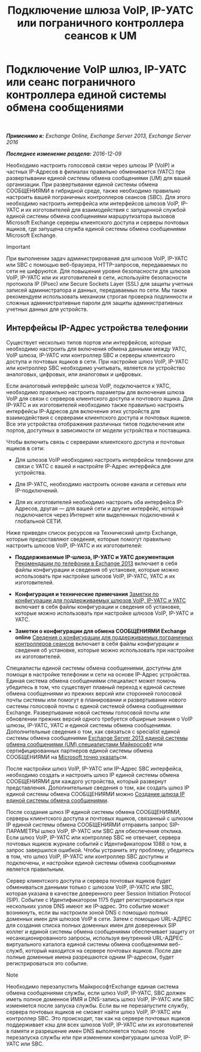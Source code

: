 ﻿---
title: 'Подключение шлюза VoIP, IP-УАТС или пограничного контроллера сеансов к UM'
TOCTitle: Подключение VoIP шлюз, IP-УАТС или сеанс пограничного контроллера единой системы обмена сообщениями
ms:assetid: a7cecf59-b93a-413b-bb88-29f2669ef2cf
ms:mtpsurl: https://technet.microsoft.com/ru-ru/library/Bb124084(v=EXCHG.150)
ms:contentKeyID: 50556425
ms.date: 05/22/2018
mtps_version: v=EXCHG.150
ms.translationtype: MT
---

# Подключение VoIP шлюз, IP-УАТС или сеанс пограничного контроллера единой системы обмена сообщениями

 

_**Применимо к:** Exchange Online, Exchange Server 2013, Exchange Server 2016_

_**Последнее изменение раздела:** 2016-12-09_

Необходимо настроить голосовой связи через шлюзы IP (VoIP) и частных IP-Адресов в филиалах правильно обменивается (УАТС) при развертывании единой системы обмена сообщениями (UM) для вашей организации. При развертывании единой системы обмена СООБЩЕНИЯМИ в гибридной среде, также необходимо правильно настроить вашей пограничных контроллеров сеансов (SBC). Для этого необходимо настроить интерфейса или интерфейсов шлюзов VoIP, IP-УАТС и их изготовителей для взаимодействия с запущенной службой единой системы обмена сообщениями маршрутизатора вызовов Microsoft Exchange серверы клиентского доступа и серверы почтовых ящиков, где запущена служба единой системы обмена сообщениями Microsoft Exchange.

> [!IMPORTANT]  
> При выполнении задач администрирования для шлюзов VoIP, IP-УАТС или SBC с помощью веб-браузера, HTTP-запросов, передаваемых по сети не шифруются. Для повышения уровня безопасности для шлюзов VoIP, IP-УАТС или их изготовителей в сети, используйте безопасности протокола IP (IPsec) или Secure Sockets Layer (SSL) для защиты учетных записей администратора и данных, передаваемых по сети. Мы также рекомендуем использовать механизм строгая проверка подлинности и сложных административные пароли для защиты административных учетных данных для устройств.


## Интерфейсы IP-Адрес устройства телефонии

Существует несколько типов портов или интерфейсов, которые необходимо настроить для включения обмена данными между УАТС, VoIP шлюза, IP-УАТС или контроллер SBC и серверы клиентского доступа и почтовых ящиков в сети. При настройке шлюз VoIP, IP-УАТС или контроллер SBC необходимо учитывать, является ли устройство аналоговых, цифровых, или аналоговых и цифровых.

Если аналоговый интерфейс шлюза VoIP, подключается к УАТС, необходимо правильно настроить параметры для включения шлюза VoIP для связи с серверов клиентского доступа и почтового ящика. Для IP-УАТС и их изготовителей необходимо также правильно настроить интерфейсы IP-Адресов для включения этих устройств для взаимодействия с серверами клиентского доступа и почтовых ящиков. Все эти устройства отображения различных типов подключения или портов, доступных в зависимости от модели устройства и поставщика.

Чтобы включить связь с серверами клиентского доступа и почтовых ящиков в сети:

  - Для шлюзов VoIP необходимо настроить интерфейсы телефонии для связи с УАТС с вашей и настройте IP-Адрес интерфейса для устройства.

  - Для IP-УАТС, необходимо настроить основе канала и сетевых или IP-подключений.

  - Для их изготовителей необходимо настроить оба интерфейса IP-Адресов, другая — для вашей сети и другие интерфейс, который подключается через Интернет или выделенных подключений к глобальной СЕТИ.

Ниже приведен список ресурсов на Технический центр Exchange, которые предоставляют сведения, которые помогут правильно настроить шлюзов VoIP, IP-УАТС и их изготовителей:

  - **Поддерживаемые IP-шлюза, IP-УАТС и УАТС документация** [Рекомендации по телефонии в Exchange 2013](telephony-advisor-for-exchange-2013-exchange-2013-help.md) включает в себя файлы конфигурации и сведения об установке, которые можно использовать при настройке шлюзов VoIP, IP-УАТС, УАТС и их изготовителей.   

  - **Конфигурация и технические примечания** [Заметки по конфигурации для поддерживаемых шлюзов VoIP, IP-УАТС и УАТС](configuration-notes-for-supported-voip-gateways-ip-pbxs-and-pbxs-exchange-2013-help.md) включает в себя файлы конфигурации и сведения об установке, которые можно использовать при настройке шлюзов VoIP, IP-УАТС и УАТС.   

  - **Заметки о конфигурации для обмена СООБЩЕНИЯМИ Exchange online** [Сведения о конфигурации для поддерживаемых пограничных контроллеров сеансов](configuration-notes-for-supported-session-border-controllers-exchange-2013-help.md) включает в себя файлы конфигурации и сведения об установке, которые можно использовать при настройке их изготовителей.   

Специалисты единой системы обмена сообщениями, доступны для помощи в настройке телефонии и сети на основе IP-Адрес устройства. Единая система обмена сообщениями специалист может помочь убедитесь в том, что существует плавный переход к единой системе обмена сообщениями из прежних версий или сторонней голосовой почты системы или помогут в планировании и развертывании нового системы голосовой почты с единой системой обмена сообщениями Exchange. Развертывание новой системы голосовой почты или обновлении прежних версий одного требуется обширные знания о VoIP шлюзы, IP-УАТС, УАТС и единой системы обмена сообщениями. Дополнительные сведения о том, как связаться с specialist единой системы обмена сообщениями [Exchange Server 2013 единой системы обмена сообщениями (UM) специалистами Майкрософт](http://go.microsoft.com/fwlink/p/?linkid=262708) или сертифицированных партнеров единой системы обмена СООБЩЕНИЯМИ на [Microsoft точно указать](https://go.microsoft.com/fwlink/p/?linkid=261951)см.

После настройки шлюз VoIP, IP-УАТС или IP-Адрес SBC интерфейса, необходимо создать и настроить шлюз IP единой системы обмена СООБЩЕНИЯМИ для каждого устройства, который развернут представления. Дополнительные сведения о том, как создать шлюз IP единой системы обмена СООБЩЕНИЯМИ можно [Создание шлюза IP единой системы обмена сообщениями](create-a-um-ip-gateway-exchange-2013-help.md).

После создания шлюз IP единой системы обмена СООБЩЕНИЯМИ, серверы клиентского доступа и почтовых ящиков, связанный с шлюзом IP единой системы обмена СООБЩЕНИЯМИ отправить запрос SIP-ПАРАМЕТРЫ шлюз VoIP, IP-УАТС или SBC для обеспечения отклика. Если шлюз VoIP, IP-УАТС или контроллер SBC не отвечает, сервера почтовых ящиков журнале событий с Идентификатором 1088 о том, в запрос завершился ошибкой. Чтобы устранить эту проблему, убедитесь в том, что шлюз VoIP, IP-УАТС или контроллер SBC доступны и подключены, и настройки единой системы обмена сообщениями является правильным.

Сервер клиентского доступа и сервера почтовых ящиков будет обмениваться данными только с шлюзом VoIP, IP-УАТС или SBC, которая указана в качестве доверенного peer Session Initiation Protocol (SIP). Событие с Идентификатором 1175 будет регистрироваться при нескольких узлов DNS имеют же IP-адрес. Это событие может возникнуть, если вы настроили зоной DNS с помощью полных доменных имен для шлюзов VoIP в сети. Затем с помощью URL-АДРЕС для создания списка полных доменных имен для доверенных SIP коллег и единой системы обмена сообщениями обеспечивает защиту от несанкционированного запросы, используя внутренний URL-АДРЕС виртуального каталога единой системы обмена сообщениями веб-служб, который находится на сервере почтовых ящиков. После две полные доменные имена разрешаются одним IP-адресом, будет регистрироваться это событие.

> [!NOTE]  
> Необходимо перезапустить МайкрософтExchange единая система обмена сообщениями службы, если шлюз VoIP, IP-УАТС, SBC должен иметь полное доменное ИМЯ и DNS-запись шлюз VoIP, IP-УАТС или SBC изменяется после запуска службы. Если вы не перезапустите службу, сервера почтовых ящиков не сможет найти шлюз VoIP, IP-УАТС или контроллер SBC. Это происходит, так как на сервере почтовых ящиков поддерживает кэш для всех шлюзов VoIP, IP-УАТС или их изготовителей в памяти и разрешение имен DNS выполняется только после перезапуска службы или при изменении конфигурации шлюза VoIP, IP-УАТС или SBC.

